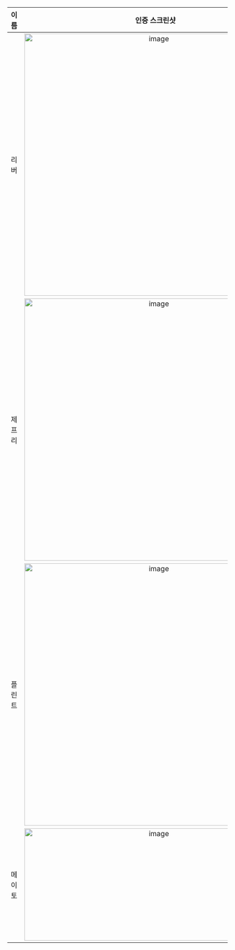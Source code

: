 | **이름** | **인증 스크린샷** |
|:--------:|:-----------------:|
| 리버   | <img width="600" alt="image" src="https://github.com/user-attachments/assets/60f9e56b-e74c-4037-919e-0b08057c6275" /> |
| 제프리 | <img width="600" alt="image" src="https://github.com/user-attachments/assets/b23eb9a7-ef4c-4144-a8b0-ed4a6e33bb1f" /> |
| 플린트 | <img width="600" alt="image" src="https://github.com/user-attachments/assets/a4ff0bb5-3680-4d00-bec2-b602aa24ffbf" /> |
| 메이토 |<img width="600" height="257" alt="image" src="https://github.com/user-attachments/assets/0732f6c6-5e28-4e00-b684-d2fb2891dc51" />|

